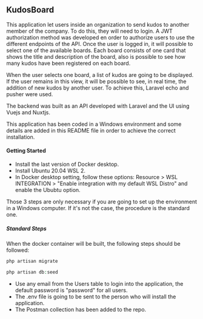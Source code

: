 ## KudosBoard

This application let users inside an organization to send kudos to another member of the company. To do this, they will need to login. A JWT authorization method was developed en order to authorize users to use the different endpoints of the API. Once the user is logged in, it will possible to select one of the available boards. Each board consists of one card that shows the title and description of the board, also is possible to see how many kudos have been registered on each board.

When the user selects one board, a list of kudos are going to be displayed. If the user remains in this view, it will be possible to see, in real time, the addition of new kudos by another user. To achieve this, Laravel echo and pusher were used.

The backend was built as an API developed with Laravel and the UI using Vuejs and Nuxtjs.

This application has been coded in a Windows environment and some details are added in this README file in order to achieve the correct installation.

#### Getting Started
- Install the last version of Docker desktop.
- Install Ubuntu 20.04 WSL 2.
- In Docker desktop setting, follow these options: Resource > WSL INTEGRATION > "Enable integration with my default WSL Distro" and enable the Ububtu option.

Those 3 steps are only necessary if you are going to set up the environment in a Windows computer. If it's not the case, the procedure is the standard one.

##### Standard Steps
When the docker container will be built, the following steps should be followed:
```php
php artisan migrate
```
 
```php
php artisan db:seed
```

- Use any email from the Users table to login into the application, the default password is "password" for all users.
- The .env file is going to be sent to the person who will install the application. 
- The Postman collection has been added to the repo.

